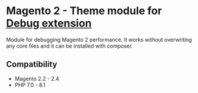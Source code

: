 # Magento 2 - Theme module for [Debug extension](https://github.com/Daseraf/magento2-debug)
Module for debugging Magento 2 performance. It works without overwriting any core files and it can be installed with composer.

## Compatibility
* Magento 2.2 - 2.4
* PHP 7.0 - 8.1